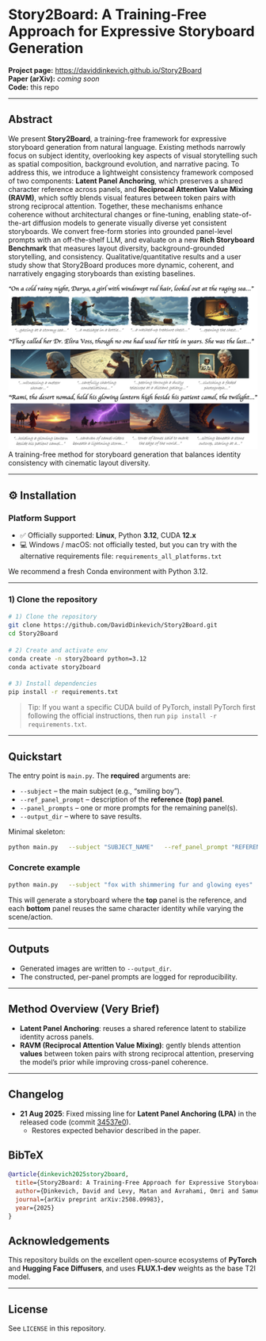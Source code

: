 # Story2Board: A Training‑Free Approach for Expressive Storyboard Generation

**Project page:** https://daviddinkevich.github.io/Story2Board  
**Paper (arXiv):** _coming soon_  
**Code:** this repo

---

## Abstract

We present **Story2Board**, a training-free framework for expressive storyboard generation from natural language. Existing methods narrowly focus on subject identity, overlooking key aspects of visual storytelling such as spatial composition, background evolution, and narrative pacing. To address this, we introduce a lightweight consistency framework composed of two components: **Latent Panel Anchoring**, which preserves a shared character reference across panels, and **Reciprocal Attention Value Mixing (RAVM)**, which softly blends visual features between token pairs with strong reciprocal attention. Together, these mechanisms enhance coherence without architectural changes or fine-tuning, enabling state-of-the-art diffusion models to generate visually diverse yet consistent storyboards. We convert free-form stories into grounded panel-level prompts with an off-the-shelf LLM, and evaluate on a new **Rich Storyboard Benchmark** that measures layout diversity, background-grounded storytelling, and consistency. Qualitative/quantitative results and a user study show that Story2Board produces more dynamic, coherent, and narratively engaging storyboards than existing baselines.

<p>
    <img src="docs/teaser.webp" width="800px"/>  
    <br/>
    A training-free method for storyboard generation that balances identity consistency with cinematic layout diversity.
</p>

---

## ⚙️ Installation

### Platform Support
- ✅ Officially supported: **Linux**, Python **3.12**, CUDA **12.x**
- 💻 Windows / macOS: not officially tested, but you can try with the alternative requirements file: `requirements_all_platforms.txt`

We recommend a fresh Conda environment with Python 3.12.

---

### 1) Clone the repository

```bash
# 1) Clone the repository
git clone https://github.com/DavidDinkevich/Story2Board.git
cd Story2Board

# 2) Create and activate env
conda create -n story2board python=3.12
conda activate story2board

# 3) Install dependencies
pip install -r requirements.txt
```

> Tip: If you want a specific CUDA build of PyTorch, install PyTorch first following the official instructions, then run `pip install -r requirements.txt`.

---

## Quickstart

The entry point is `main.py`. The **required** arguments are:

- `--subject` – the main subject (e.g., “smiling boy”).
- `--ref_panel_prompt` – description of the **reference (top) panel**.
- `--panel_prompts` – one or more prompts for the remaining panel(s).
- `--output_dir` – where to save results.

Minimal skeleton:

```bash
python main.py   --subject "SUBJECT_NAME"   --ref_panel_prompt "REFERENCE_PANEL_TEXT"   --panel_prompts "PANEL_1_TEXT" "PANEL_2_TEXT" ...   --output_dir path/to/out
```

### Concrete example

```bash
python main.py   --subject "fox with shimmering fur and glowing eyes"   --ref_panel_prompt "stepping onto a mossy stone path under twilight trees"   --panel_prompts     "bounding across a fallen tree over a mist-covered ravine glowing faintly with constellations"     "perched atop a broken archway of ancient stone, vines and silver moss hanging down, the twilight sky glowing behind him"     "watching a meteor shower from the edge of a luminous lake that reflects the stars perfectly"   --output_dir outputs
```

This will generate a storyboard where the **top** panel is the reference, and each **bottom** panel reuses the same character identity while varying the scene/action.

---

## Outputs

- Generated images are written to `--output_dir`.  
- The constructed, per-panel prompts are logged for reproducibility.

---

## Method Overview (Very Brief)

- **Latent Panel Anchoring**: reuses a shared reference latent to stabilize identity across panels.  
- **RAVM (Reciprocal Attention Value Mixing)**: gently blends attention **values** between token pairs with strong reciprocal attention, preserving the model’s prior while improving cross-panel coherence.

---

## Changelog

- **21 Aug 2025**: Fixed missing line for **Latent Panel Anchoring (LPA)** in the released code (commit [34537e0](https://github.com/DavidDinkevich/Story2Board/commit/34537e02eac4e108fe1f8dae16e901d681af8887)).  
  - Restores expected behavior described in the paper.  

## BibTeX

```bibtex
@article{dinkevich2025story2board,
  title={Story2Board: A Training-Free Approach for Expressive Storyboard Generation},
  author={Dinkevich, David and Levy, Matan and Avrahami, Omri and Samuel, Dvir and Lischinski, Dani},
  journal={arXiv preprint arXiv:2508.09983},
  year={2025}
}
```

## Acknowledgements

This repository builds on the excellent open-source ecosystems of **PyTorch** and **Hugging Face Diffusers**, and uses **FLUX.1-dev** weights as the base T2I model.

---

## License

See `LICENSE` in this repository.
